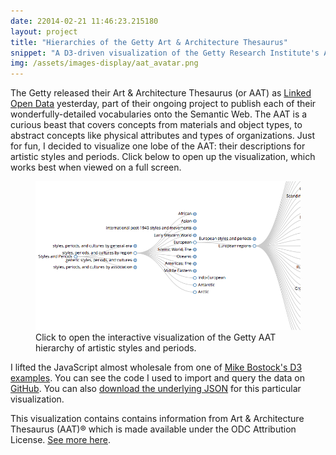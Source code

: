 ```yaml
---
date: 22014-02-21 11:46:23.215180
layout: project
title: "Hierarchies of the Getty Art & Architecture Thesaurus"
snippet: "A D3-driven visualization of the Getty Research Institute's Art & Architecture Thesaurus"
img: /assets/images-display/aat_avatar.png
---
```


The Getty released their Art & Architecture Thesaurus (or AAT) as [Linked Open Data](http://vocab.getty.edu/) yesterday, part of their ongoing project to publish each of their wonderfully-detailed vocabularies onto the Semantic Web.
The AAT is a curious beast that covers concepts from materials and object types, to abstract concepts like physical attributes and types of organizations.
Just for fun, I decided to visualize one lobe of the AAT: their descriptions for artistic styles and periods.
Click below to open up the visualization, which works best when viewed on a full screen.

<figure>
<a href="/projects/dendrogram-fullscreen.html"><img src="/assets/images-display/aat_screenshot.png" alt="Screenshot from the AAT dendrogram visualization" /></a>
<figcaption>Click to open the interactive visualization of the Getty AAT hierarchy of artistic styles and periods.</figcaption>
</figure>

I lifted the JavaScript almost wholesale from one of [Mike Bostock's D3 examples](http://bl.ocks.org/mbostock/4339083).
You can see the code I used to import and query the data on [GitHub](https://github.com/mdlincoln/getty_vocab).
You can also [download the underlying JSON](/assets/docs/aat-style-hierarchy.json) for this particular visualization.

This visualization contains contains information from Art & Architecture Thesaurus (AAT)® which is made available under the ODC Attribution License. [See more here](http://www.getty.edu/research/tools/vocabularies/lod/sparql.html#sthash.cSqLzpWr.dpuf).
